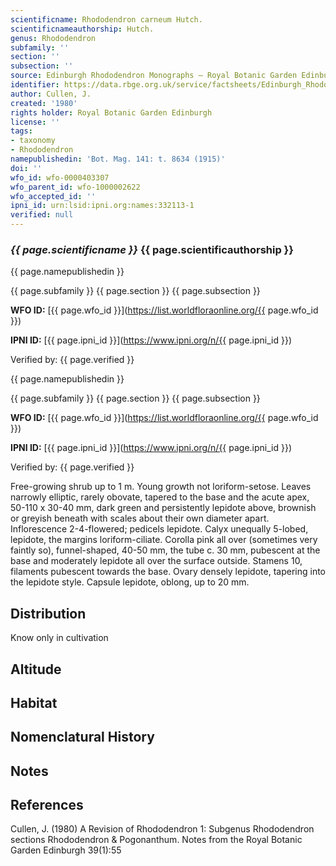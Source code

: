 ```yaml
---
scientificname: Rhododendron carneum Hutch.
scientificnameauthorship: Hutch.
genus: Rhododendron
subfamily: ''
section: ''
subsection: ''
source: Edinburgh Rhododendron Monographs – Royal Botanic Garden Edinburgh
identifier: https://data.rbge.org.uk/service/factsheets/Edinburgh_Rhododendron_Monographs.xhtml
author: Cullen, J.
created: '1980'
rights holder: Royal Botanic Garden Edinburgh
license: ''
tags:
- taxonomy
- Rhododendron
namepublishedin: 'Bot. Mag. 141: t. 8634 (1915)'
doi: ''
wfo_id: wfo-0000403307
wfo_parent_id: wfo-1000002622
wfo_accepted_id: ''
ipni_id: urn:lsid:ipni.org:names:332113-1
verified: null
---
```

### _{{ page.scientificname }}_ {{ page.scientificauthorship }}
 {{ page.namepublishedin }}

{{ page.subfamily }} {{ page.section }} {{ page.subsection }}

**WFO ID:** [{{ page.wfo_id }}](https://list.worldfloraonline.org/{{ page.wfo_id }})

**IPNI ID:** [{{ page.ipni_id }}](https://www.ipni.org/n/{{ page.ipni_id }})

Verified by: {{ page.verified }}

 {{ page.namepublishedin }}

{{ page.subfamily }} {{ page.section }} {{ page.subsection }}

**WFO ID:** [{{ page.wfo_id }}](https://list.worldfloraonline.org/{{ page.wfo_id }})

**IPNI ID:** [{{ page.ipni_id }}](https://www.ipni.org/n/{{ page.ipni_id }})

Verified by: {{ page.verified }}



Free-growing shrub up to 1 m. Young growth not loriform-setose. Leaves narrowly elliptic, rarely obovate, tapered to the base and the acute apex, 50-110 x 30-40 mm, dark green and persistently lepidote above, brownish or greyish beneath with scales about their own diameter apart. Inflorescence 2-4-flowered; pedicels lepidote. Calyx unequally 5-lobed, lepidote, the margins loriform-ciliate. Corolla pink all over (sometimes very faintly so), funnel-shaped, 40-50 mm, the tube c. 30 mm, pubescent at the base and moderately lepidote all over the surface outside. Stamens 10, filaments pubescent towards the base. Ovary densely lepidote, tapering into the lepidote style. Capsule lepidote, oblong, up to 20 mm.

## Distribution
Know only in cultivation

## Altitude


## Habitat


## Nomenclatural History

                       
## Notes


## References

Cullen, J. (1980) A Revision of Rhododendron 1: Subgenus Rhododendron sections Rhododendron & Pogonanthum. Notes from the Royal Botanic Garden Edinburgh 39(1):55
